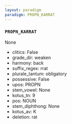 ```yaml
---
layout: paradigm
paradigm: PROPN_KARRAT
---
```

### ` PROPN_KARRAT `

None
* clitics: False
* grade_dir: weaken
* harmony: back
* suffix_regex: rrat
* plurale_tantum: obligatory
* possessive: False
* upos: PROPN
* stem_vowel: None
* kotus_tn: 9
* pos: NOUN
* stem_diphthong: None
* kotus_av: K
* deletion: rat
